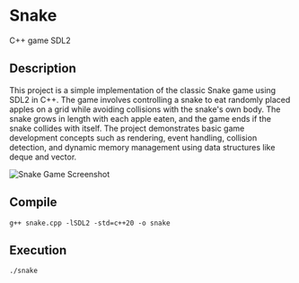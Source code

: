 # Snake
C++ game
SDL2

## Description
This project is a simple implementation of the classic Snake game using SDL2 in C++. The game involves controlling a snake to eat randomly placed apples on a grid while avoiding collisions with the snake's own body. The snake grows in length with each apple eaten, and the game ends if the snake collides with itself. The project demonstrates basic game development concepts such as rendering, event handling, collision detection, and dynamic memory management using data structures like deque and vector.

![Snake Game Screenshot](./Snake_Screensot.png)

## Compile
```
g++ snake.cpp -lSDL2 -std=c++20 -o snake
```

## Execution
```
./snake
```
